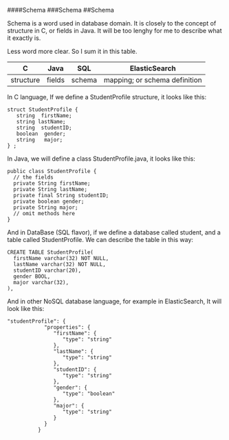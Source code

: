 ####Schema
###Schema
##Schema

Schema is a word used in database domain. It is closely to the concept of structure in C, or fields in Java. 
It will be too lenghy for me to describe what it exactly is.  

Less word more clear. So I sum it in this table.   

| C | Java | SQL | ElasticSearch |
| --- | --- | --- | --- |
| structure | fields | schema | mapping; or schema definition |

In C language, If we define a StudentProfile structure, it looks like this: 
```
struct StudentProfile {
   string  firstName;
   string lastName;
   string  studentID;
   boolean  gender;
   string   major;
} ; 
```

In Java, we will define a class StudentProfile.java, it looks like this: 
```
public class StudentProfile {
  // the fields 
  private String firstName;
  private String lastName;
  private final String studentID;
  private boolean gender;
  private String major;
  // omit methods here 
}
```

And in DataBase (SQL flavor), if we define a database called student, and a table called StudentProfile. We can describe the table in this way: 
```
CREATE TABLE StudentProfile(
  firstName varchar(32) NOT NULL,
  lastName varchar(32) NOT NULL,
  studentID varchar(20),
  gender BOOL,
  major varchar(32),
),
```

And in other NoSQL database language, for example in ElasticSearch, It will look like this: 
```
"studentProfile": {
            "properties": {
               "firstName": {
                  "type": "string"
               },
               "lastName": {
                  "type": "string"
               },
               "studentID": {
                  "type": "string"
               },
               "gender": {
                  "type": "boolean"
               },
               "major": {
                  "type": "string"
               }
            }
          }
```



